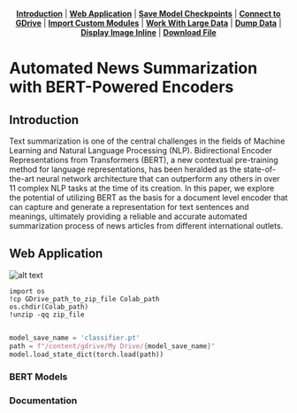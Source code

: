 <p align="center">
<b><a href="#introduction">Introduction</a></b>
|
<b><a href="#web-application">Web Application</a></b>
|
<b><a href="#save-model-checkpoints">Save Model Checkpoints</a></b>
|
<b><a href="#connect-to-gdrive">Connect to GDrive</a></b>
|
<b><a href="#import-custom-modules">Import Custom Modules</a></b>
|
<b><a href="#work-with-large-data">Work With Large Data</a></b>
|
<b><a href="#dump-data">Dump Data</a></b>
|
<b><a href="#display-image-inline">Display Image Inline</a></b>
|
<b><a href="#download-file">Download File</a></b>
</p>


# Automated News Summarization with BERT-Powered Encoders

## Introduction 

Text  summarization  is  one  of  the  central  challenges  in the  fields  of  Machine  Learning  and  Natural  Language Processing  (NLP).  Bidirectional  Encoder  Representations from Transformers (BERT), a new contextual pre-training method  for  language  representations,  has  been  heralded as the state-of-the-art neural network architecture that can outperform any others in over 11 complex NLP tasks at the time of its creation.  In this paper, we explore the potential of utilizing BERT as the basis for a document level encoder that can capture and generate a representation for text sentences  and  meanings,  ultimately  providing  a  reliable  and accurate automated summarization process of news articles from different international outlets.

## Web Application 

![alt text]()

```console
import os
!cp GDrive_path_to_zip_file Colab_path
os.chdir(Colab_path)
!unzip -qq zip_file
```


```python

model_save_name = 'classifier.pt'
path = f"/content/gdrive/My Drive/{model_save_name}"
model.load_state_dict(torch.load(path))
```


### BERT Models

### Documentation


